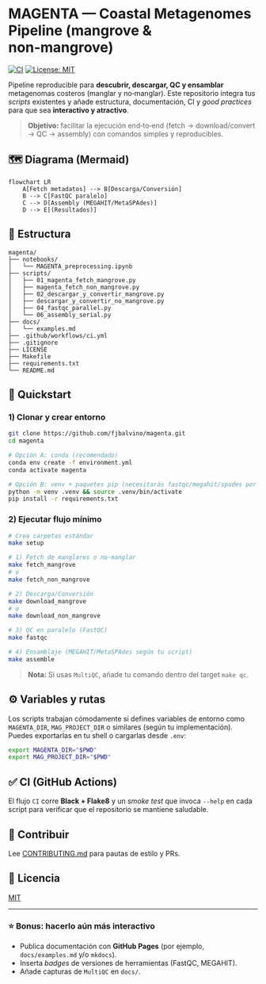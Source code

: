 # MAGENTA — Coastal Metagenomes Pipeline (mangrove & non‑mangrove)

[![CI](https://github.com/fjbalvino/magenta/actions/workflows/ci.yml/badge.svg)](https://github.com/fjbalvino/magenta/actions/workflows/ci.yml)
[![License: MIT](https://img.shields.io/badge/License-MIT-yellow.svg)](LICENSE)

Pipeline reproducible para **descubrir, descargar, QC y ensamblar** metagenomas costeros (manglar y no‑manglar). Este repositorio integra tus _scripts_ existentes y añade estructura, documentación, CI y _good practices_ para que sea **interactivo y atractivo**.

> **Objetivo:** facilitar la ejecución end‑to‑end (fetch → download/convert → QC → assembly) con comandos simples y reproducibles.

## 🗺️ Diagrama (Mermaid)

```mermaid
flowchart LR
    A[Fetch metadatos] --> B[Descarga/Conversión]
    B --> C[FastQC paralelo]
    C --> D[Assembly (MEGAHIT/MetaSPAdes)]
    D --> E[(Resultados)]
```

## 📂 Estructura

```
magenta/
├── notebooks/
│   └── MAGENTA_preprocessing.ipynb
├── scripts/
│   ├── 01_magenta_fetch_mangrove.py
│   ├── magenta_fetch_non_mangrove.py
│   ├── 02_descargar_y_convertir_mangrove.py
│   ├── descargar_y_convertir_no_mangrove.py
│   ├── 04_fastqc_parallel.py
│   └── 06_assembly_serial.py
├── docs/
│   └── examples.md
├── .github/workflows/ci.yml
├── .gitignore
├── LICENSE
├── Makefile
├── requirements.txt
└── README.md
```

## 🚀 Quickstart

### 1) Clonar y crear entorno
```bash
git clone https://github.com/fjbalvino/magenta.git
cd magenta

# Opción A: conda (recomendado)
conda env create -f environment.yml
conda activate magenta

# Opción B: venv + paquetes pip (necesitarás fastqc/megahit/spades por tu cuenta)
python -m venv .venv && source .venv/bin/activate
pip install -r requirements.txt
```

### 2) Ejecutar flujo mínimo
```bash
# Crea carpetas estándar
make setup

# 1) Fetch de manglares o no-manglar
make fetch_mangrove
# o
make fetch_non_mangrove

# 2) Descarga/Conversión
make download_mangrove
# o
make download_non_mangrove

# 3) QC en paralelo (FastQC)
make fastqc

# 4) Ensamblaje (MEGAHIT/MetaSPAdes según tu script)
make assemble
```

> **Nota:** Si usas `MultiQC`, añade tu comando dentro del target `make qc`.

## ⚙️ Variables y rutas
Los scripts trabajan cómodamente si defines variables de entorno como `MAGENTA_DIR`, `MAG_PROJECT_DIR` o similares (según tu implementación). Puedes exportarlas en tu shell o cargarlas desde `.env`:

```bash
export MAGENTA_DIR="$PWD"
export MAG_PROJECT_DIR="$PWD"
```

## ✅ CI (GitHub Actions)
El flujo `CI` corre **Black + Flake8** y un _smoke test_ que invoca `--help` en cada script para verificar que el repositorio se mantiene saludable.

## 🤝 Contribuir
Lee [CONTRIBUTING.md](CONTRIBUTING.md) para pautas de estilo y PRs.

## 📜 Licencia
[MIT](LICENSE)

---

### ⭐ Bonus: hacerlo aún más interactivo
- Publica documentación con **GitHub Pages** (por ejemplo, `docs/examples.md` y/o `mkdocs`).
- Inserta _badges_ de versiones de herramientas (FastQC, MEGAHIT).
- Añade capturas de `MultiQC` en `docs/`.

